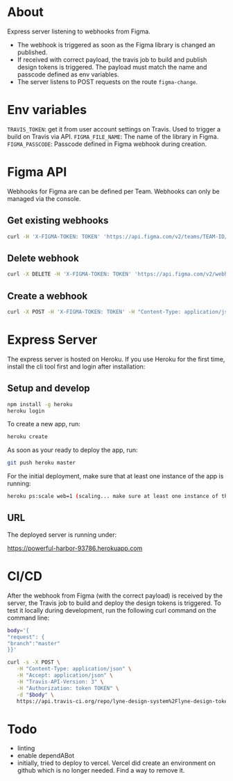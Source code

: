 # About

Express server listening to webhooks from Figma.

- The webhook is triggered as soon as the Figma library is changed an published.
- If received with correct payload, the travis job to build and publish design tokens is triggered. The payload must match the name and passcode defined as env variables.
- The server listens to POST requests on the route ```figma-change```.

# Env variables
`TRAVIS_TOKEN`: get it from user account settings on Travis. Used to trigger a build on Travis via API.
`FIGMA_FILE_NAME`: The name of the library in Figma.
`FIGMA_PASSCODE`: Passcode defined in Figma webhook during creation.

# Figma API

Webhooks for Figma are can be defined per Team. Webhooks can only be managed via the console.

## Get existing webhooks
```bash
curl -H 'X-FIGMA-TOKEN: TOKEN' 'https://api.figma.com/v2/teams/TEAM-ID/webhooks'
```

## Delete webhook
```bash
curl -X DELETE -H 'X-FIGMA-TOKEN: TOKEN' 'https://api.figma.com/v2/webhooks/WEBHOOK-ID'
```

## Create a webhook
```bash
curl -X POST -H 'X-FIGMA-TOKEN: TOKEN' -H "Content-Type: application/json" 'https://api.figma.com/v2/webhooks' -d '{"event_type":"LIBRARY_PUBLISH","team_id":"TEAM-ID","endpoint":"https://powerful-harbor-93786.herokuapp.com/figma-change","passcode":"PASSCODE"}'
```

# Express Server

The express server is hosted on Heroku. If you use Heroku for the first time, install the cli tool first and login after installation:

## Setup and develop

```bash
npm install -g heroku
heroku login
```

To create a new app, run:

```bash
heroku create
```

As soon as your ready to deploy the app, run:

```bash
git push heroku master
```

For the initial deployment, make sure that at least one instance of the app is running:

```bash
heroku ps:scale web=1 (scaling... make sure at least one instance of the app is running)
```

## URL

The deployed server is running under:

https://powerful-harbor-93786.herokuapp.com

# CI/CD

After the webhook from Figma (with the correct payload) is received by the server, the Travis job to build and deploy the design tokens is triggered. To test it locally during development, run the following curl command on the command line:

```bash
body='{
"request": {
"branch":"master"
}}'

curl -s -X POST \
   -H "Content-Type: application/json" \
   -H "Accept: application/json" \
   -H "Travis-API-Version: 3" \
   -H "Authorization: token TOKEN" \
   -d "$body" \
   https://api.travis-ci.org/repo/lyne-design-system%2Flyne-design-tokens/requests
```

# Todo

- linting
- enable dependABot
- initially, tried to deploy to vercel. Vercel did create an environment on github which is no longer needed. Find a way to remove it.
